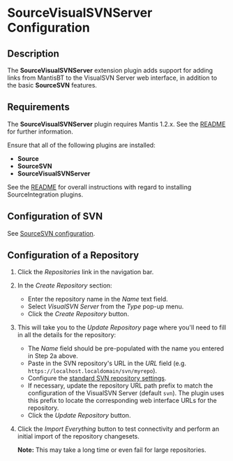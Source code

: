 # SourceVisualSVNServer Configuration

## Description

The **SourceVisualSVNServer** extension plugin adds support for 
adding links from MantisBT to the VisualSVN Server web interface,
in addition to the basic **SourceSVN** features.

## Requirements

The **SourceVisualSVNServer** plugin requires Mantis 1.2.x. See the
[README](../README.md#requirements) for further information.

Ensure that all of the following plugins are installed:
* **Source**
* **SourceSVN**
* **SourceVisualSVNServer**

See the [README](../README.md#installation) for overall instructions
with regard to installing SourceIntegration plugins.

## Configuration of SVN

See [SourceSVN configuration](CONFIGURING.SourceSVN.md#configuration-of-the-plugin).

## Configuration of a Repository

1. Click the *Repositories* link in the navigation bar.

2. In the *Create Repository* section:

   - Enter the repository name in the *Name* text field.
   - Select *VisualSVN Server* from the *Type* pop-up menu.
   - Click the *Create Repository* button.

3. This will take you to the *Update Repository* page where you'll need to fill 
   in all the details for the repository:

   - The *Name* field should be pre-populated with the name you entered in Step 2a above.
   - Paste in the SVN repository's URL in the *URL* field 
     (e.g. `https://localhost.localdomain/svn/myrepo`).
   - Configure the [standard SVN repository settings](CONFIGURING.SourceSVN.md#configuration-of-a-repository).
   - If necessary, update the repository URL path prefix to match the configuration of the VisualSVN Server (default `svn`).
     The plugin uses this prefix to locate the corresponding web interface URLs for the repository.
   - Click the *Update Repository* button.

4. Click the *Import Everything* button to test connectivity and perform an 
   initial import of the repository changesets.

   **Note:** This may take a long time or even fail for large repositories.
